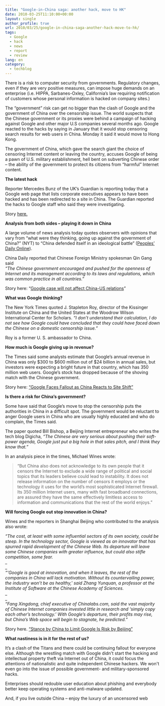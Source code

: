 ```yaml
---
title: "Google-in-China saga: another hack, move to HK"
date: 2010-03-25T11:10:00+00:00
layout: single
author_profile: true
url: 2010/03/25/google-in-china-saga-another-hack-move-to-hk/
tags:
  - Google
  - hack
  - news
  - report
  - review
lang: en
category: 
  - techblog
---
```

There is a risk to computer security from governments. Regulatory changes, even if they are very positive measures, can impose huge demands on an enterprise (i.e. HIPPA, Sarbanes-Oxley, California’s law requiring notification of customers whose personal information is hacked on company sites.)

The “government” risk can get no bigger than the clash of Google and the government of China over the censorship issue. The world suspects that the Chinese government or its proxies were behind a campaign of hacking against Google and other major U.S companies several months ago. Google reacted to the hacks by saying in January that it would stop censoring search results for web users in China. Monday it said it would move to Hong Kong.

The government of China, which gave the search giant the choice of censoring Internet content or leaving the country, accuses Google of being a pawn of U.S. military establishment, hell bent on subverting Chinese order – the ability of the government to protect its citizens from “harmful” Internet content.

**The latest hack**

Reporter Mercedes Bunz of the UK’s Guardian is reporting today that a Google web page that lists corporate executives appears to have been hacked and has been redirected to a site in China. The Guardian reported the hacks to Google staff who said they were investigating.

Story [here.](http://www.guardian.co.uk/media/pda)

**Analysis from both sides – playing it down in China**

A large volume of news analysis today quotes observers with opinions that vary from “what were they thinking, going up against the government of China?” (NYT) to “China defended itself in an ideological battle” ([Peoples’ Daily Online](http://english.people.com.cn/90001/90778/90860/6929360.html)).

China Daily reported that Chinese Foreign Ministry spokesman Qin Gang said  
_“The Chinese government encouraged and pushed for the openness of Internet and its management according to its laws and regulations, which was common practice in all countries.”_

Story here: “[Google case will not affect China-US relations](http://www.chinadaily.com.cn/china/2010-03/23/content_9630545.htm)”

**What was Google thinking?**

The New York Times quoted J. Stapleton Roy, director of the Kissinger Institute on China and the United States at the Woodrow Wilson International Center for Scholars. _“I don’t understand their calculation, I do not see how Google could have concluded that they could have faced down the Chinese on a domestic censorship issue.”_

Roy is a former U. S. ambassador to China.

**How much is Google giving up in revenue?**

The Times said some analysts estimate that Google’s annual revenue in China was only $300 to $600 million out of $24 billion in annual sales, but investors were expecting a bright future in that country, which has 350 million web users. Google’s stock has dropped because of the shoving match with the Chinese government.

Story here: [“Google Faces Fallout as China Reacts to Site Shift”](http://www.nytimes.com/2010/03/24/technology/24google.html?scp=4&sq=internet&st=cse)

**Is there a risk for China’s government?**

Some have said that Google’s move to stop the censorship puts the authorities in China in a difficult spot. The government would be reluctant to anger Google users in China who are usually highly educated and who do complain, the Times said.

The paper quoted Bill Bishop, a Beijing Internet entrepreneur who writes the tech blog Digicha, _“The Chinese are very serious about pushing their soft-power agenda, Google just put a big hole in that sales pitch, and I think they know that.”_

In an analysis piece in the times, Michael Wines wrote:

> “But China also does not acknowledge to its own people that it censors the Internet to exclude a wide range of political and social topics that its leaders believe could lead to instability. It does not release information on the number of censors it employs or the technology it uses for the world’s most sophisticated Internet firewall. Its 350 million Internet users, many with fast broadband connections, are assured they have the same effectively limitless access to information and communications that the rest of the world enjoys.”

**Will forcing Google out stop innovation in China?**

Wines and the reporters in Shanghai Beijing who contributed to the analysis also wrote:

_“The cost, at least with some influential sectors of its own society, could be steep. In the technology sector, Google is viewed as an innovator that has spurred rapid development of the Chinese Web. Its departure will leave some Chinese companies with greater influence, but could also stifle competition, some fear._  
_  
_  
_“&#8216;Google is good at innovation, and when it leaves, the rest of the companies in China will lack motivation. Without its countervailing power, the industry won’t be as healthy,' said Zhang Yunquan, a professor at the Institute of Software at the Chinese Academy of Sciences._  
_  
_  
_“Fang Xingdong, chief executive of Chinalabs.com, said the vast majority of Chinese Internet companies invested little in research and ‘simply copy each other’s technology.’ With Google’s departure, their profits may rise, but China’s Web space will begin to stagnate, he predicted.”_

Story here. [“Stance by China to Limit Google Is Risk by Beijing”](http://www.nytimes.com/2010/03/24/world/asia/24china.html?hp)

**What nastiness is in it for the rest of us?**

It’s a clash of the Titans and there could be continuing fallout for everyone else. Although the wrestling match with Google didn't start the hacking and intellectual property theft via Internet out of China, it could focus the attentions of nationalistic and quite independent Chinese hackers. We won't even go into the issue of possible government- and military-sponsored hacks.

Enterprises should redouble user education about phishing and everybody better keep operating systems and anti-malware updated.

And, if you live outside China – enjoy the luxury of an uncensored web